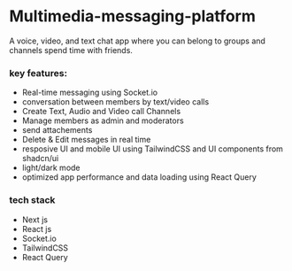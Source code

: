 # Multimedia-messaging-platform
A voice, video, and text chat app where you can belong to groups and channels spend time with friends.

### key features:

- Real-time messaging using Socket.io
- conversation between members by text/video calls
- Create Text, Audio and Video call Channels
- Manage members as admin and moderators
- send attachements
- Delete & Edit messages in real time
- resposive UI and mobile UI using TailwindCSS and UI components from shadcn/ui
- light/dark mode
- optimized app performance and data loading using React Query


### tech stack
- Next js
- React js
- Socket.io
- TailwindCSS
- React Query

